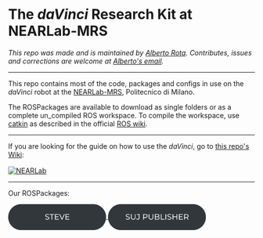 # The *daVinci* Research Kit at NEARLab-MRS
*This repo was made and is maintained by [Alberto Rota](https://nearlab.polimi.it/medical/alberto-rota/). Contributes, issues and corrections are welcome at [Alberto's email](mailto:alberto1.rota@polimi.it).*
***
This repo contains most of the code, packages and configs in use on the *daVinci* robot at the [NEARLab-MRS](https://nearlab.polimi.it/medical/), Politecnico di Milano. 


The ROSPackages are available to download as single folders or as a complete un_compiled ROS workspace. To compile the workspace, use [catkin](https://catkin-tools.readthedocs.io/en/latest/) as described in the official [ROS wiki](http://wiki.ros.org/ROS/Tutorials/CreatingPackage).

***
If you are looking for the guide on how to use the *daVinci*, go to 
<a href="https://github.com/NEARLab-MedicalRobotics/dVRK/wiki">this repo's Wiki</a>:   

<p align="left"> 
<a href="https://github.com/NEARLab-MedicalRobotics/dVRK/wiki">
<picture>
  <source media="(prefers-color-scheme: dark)" srcset="readme/guide_button_white.png">
  <img style="vertical-align:middle" alt="NEARLab" src="readme/guide_button_dark.png" width="200" > 
</picture>
</a> </p>

***

Our ROSPackages:
<p align="left"> 
<a href="https://github.com/NEARLab-MedicalRobotics/dVRK/tree/main/ros_workspace/src/steve">
<picture>
  <source media="(prefers-color-scheme: dark)" srcset="readme/steve_button_white.png">
  <img style="vertical-align:middle" alt="NEARLab" src="readme/steve_button_dark.png" width="200" > 
</picture>
</a>
<a href="https://github.com/NEARLab-MedicalRobotics/dVRK/tree/main/ros_workspace/src/suj_publisher">
<picture>
  <source media="(prefers-color-scheme: dark)" srcset="readme/suj_button_white.png">
  <img style="vertical-align:middle" alt="NEARLab" src="readme/suj_button_dark.png" width="200" > 
</picture>
</a> </p>


